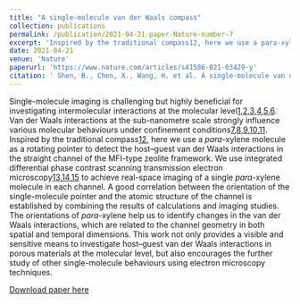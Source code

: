 ```yaml
---
title: "A single-molecule van der Waals compass"
collection: publications
permalink: /publication/2021-04-21-paper-Nature-number-7
excerpt: 'Inspired by the traditional compass12, here we use a para-xylene molecule as a rotating pointer to detect the host–guest van der Waals interactions in the straight channel of the MFI-type zeolite framework. '
date: 2021-04-21
venue: 'Nature'
paperurl: 'https://www.nature.com/articles/s41586-021-03429-y'
citation: ' Shen, B., Chen, X., Wang, H. et al. A single-molecule van der Waals compass. Nature 592, 541–544 (2021).'
---
```

Single-molecule imaging is challenging but highly beneficial for investigating intermolecular interactions at the molecular level[1](https://www.nature.com/articles/s41586-021-03429-y#ref-CR1),[2](https://www.nature.com/articles/s41586-021-03429-y#ref-CR2),[3](https://www.nature.com/articles/s41586-021-03429-y#ref-CR3),[4](https://www.nature.com/articles/s41586-021-03429-y#ref-CR4),[5](https://www.nature.com/articles/s41586-021-03429-y#ref-CR5),[6](https://www.nature.com/articles/s41586-021-03429-y#ref-CR6). Van der Waals interactions at the sub-nanometre scale strongly influence various molecular behaviours under confinement conditions[7](https://www.nature.com/articles/s41586-021-03429-y#ref-CR7),[8](https://www.nature.com/articles/s41586-021-03429-y#ref-CR8),[9](https://www.nature.com/articles/s41586-021-03429-y#ref-CR9),[10](https://www.nature.com/articles/s41586-021-03429-y#ref-CR10),[11](https://www.nature.com/articles/s41586-021-03429-y#ref-CR11). Inspired by the traditional compass[12](https://www.nature.com/articles/s41586-021-03429-y#ref-CR12), here we use a *para*-xylene molecule as a rotating pointer to detect the host–guest van der Waals interactions in the straight channel of the MFI-type zeolite framework. We use integrated differential phase contrast scanning transmission electron microscopy[13](https://www.nature.com/articles/s41586-021-03429-y#ref-CR13),[14](https://www.nature.com/articles/s41586-021-03429-y#ref-CR14),[15](https://www.nature.com/articles/s41586-021-03429-y#ref-CR15) to achieve real-space imaging of a single *para*-xylene molecule in each channel. A good correlation between the orientation of the single-molecule pointer and the atomic structure of the channel is established by combining the results of calculations and imaging studies. The orientations of *para*-xylene help us to identify changes in the van der Waals interactions, which are related to the channel geometry in both spatial and temporal dimensions. This work not only provides a visible and sensitive means to investigate host–guest van der Waals interactions in porous materials at the molecular level, but also encourages the further study of other single-molecule behaviours using electron microscopy techniques.



[Download paper here](http://xiongh15.github.io/files/Nature_2021.pdf)

